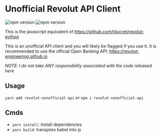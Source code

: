 # Unofficial Revolut API Client

![npm version](https://badge.fury.io/js/revolut-nonofficial-api.svg)
![npm version](https://img.shields.io/npm/v/revolut-nonofficial-api.svg)

This is the javascript equivalent of https://github.com/tducret/revolut-python

This is an unofficial API client and you will likely be flagged if you use it.
It is recommended to use the official Open Banking API: https://revolut-engineering.github.io 

*NOTE: I do not take ANY responsibility associated with the code released here*

## Usage

`yarn add revolut-nonofficial-api`
or
`npm i revolut-nonofficial-api`

## Cmds

* `yarn install`: install dependencies
* `yarn build`: transpiles babel into js
